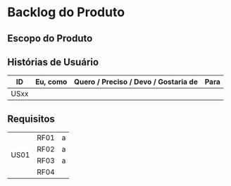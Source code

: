 # Backlog do Produto



## Escopo do Produto


## Histórias de Usuário

| ID | Eu, como | Quero / Preciso / Devo / Gostaria de| Para |
| ------- | ------------------- | --------------------------------------------------------------------------------------------------------------------------- | ---------------------------------------------------------------------------------------- |
| USxx    | | | |

## Requisitos

<table>
    <tr>
        <td rowspan="4" colspan="2">US01</td>
        <td>RF01</td>	
        <td>a</td>
    </tr>
    <tr>
        <td>RF02</td>
        <td>a</td>
    </tr>
    <tr>
        <td >RF03</td>
        <td>a</td>
    </tr>
    <tr>
        <td>RF04</td>
        <td></td>
    </tr>
</table>
